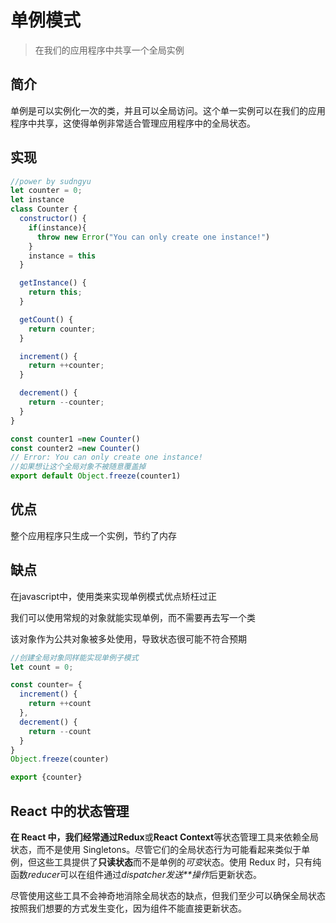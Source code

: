 # 单例模式

> 在我们的应用程序中共享一个全局实例

## 简介

单例是可以实例化一次的类，并且可以全局访问。这个单一实例可以在我们的应用程序中共享，这使得单例非常适合管理应用程序中的全局状态。

## 实现

```js
//power by sudngyu
let counter = 0;
let instance
class Counter {
  constructor() {
    if(instance){
      throw new Error("You can only create one instance!")
    }
    instance = this
  }

  getInstance() {
    return this;
  }

  getCount() {
    return counter;
  }

  increment() {
    return ++counter;
  }

  decrement() {
    return --counter;
  }
}

const counter1 =new Counter()
const counter2 =new Counter()
// Error: You can only create one instance!
//如果想让这个全局对象不被随意覆盖掉
export default Object.freeze(counter1)

```

## 优点

整个应用程序只生成一个实例，节约了内存

## 缺点

在javascript中，使用类来实现单例模式优点矫枉过正

我们可以使用常规的对象就能实现单例，而不需要再去写一个类

该对象作为公共对象被多处使用，导致状态很可能不符合预期

```js
//创建全局对象同样能实现单例子模式
let count = 0;

const counter= {
  increment() {
    return ++count
  },
  decrement() {
    return --count
  }
}
Object.freeze(counter)

export {counter}

```

## React 中的状态管理

**在 React 中，我们经常通过Redux**或**React Context**等状态管理工具来依赖全局状态，而不是使用 Singletons。尽管它们的全局状态行为可能看起来类似于单例，但这些工具提供了**只读状态**而不是单例的*可变*状态。使用 Redux 时，只有纯函数*reducer*可以在组件通过*dispatcher发送**操作*后更新状态。

尽管使用这些工具不会神奇地消除全局状态的缺点，但我们至少可以确保全局状态按照我们想要的方式发生变化，因为组件不能直接更新状态。